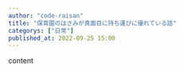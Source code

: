 ```yaml
---
author: "code-raisan"
title: "保育園のはさみが真面目に持ち運びに優れている話"
categorys: ["日常"]
published_at: 2022-09-25 15:00
---
```


content 
